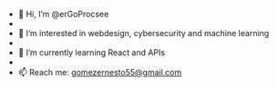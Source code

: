 - 👋 Hi, I’m @erGoProcsee
- 
- 👀 I’m interested in webdesign, cybersecurity and machine learning
- 
- 🌱 I’m currently learning React and APIs
- 
- 📫 Reach me:  gomezernesto55@gmail.com

<!---
erGoProcsee/erGoProcsee is a ✨ special ✨ repository because its `README.md` (this file) appears on your GitHub profile.
You can click the Preview link to take a look at your changes.
--->
